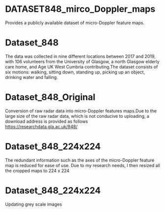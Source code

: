 # DATASET848_mirco_Doppler_maps
 Provides a publicly available dataset of micro-Doppler feature maps.

# Dataset_848
The data was collected in nine different locations between 2017 and 2019, with 106 volunteers from the University of Glasgow, a north Glasgow elderly care home, and Age UK West Cumbria contributing.The dataset consists of
six motions: walking, sitting down, standing up, picking up an object, drinking water
and falling.

# Dataset_848_Original
Conversion of raw radar data into micro-Doppler features maps.Due to the large size of the raw radar data, which is not conducive to uploading, a download address is provided as follows https://researchdata.gla.ac.uk/848/

# Dataset_848_224x224
The redundant information such as the axes of the micro-Doppler feature map is reduced for ease of use.
Due to my research needs, I then resized all the cropped maps to 224 x 224

# Dataset_848_224x224
Updating grey scale images









